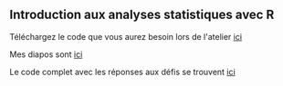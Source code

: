 ## Introduction aux analyses statistiques avec R

Téléchargez le code que vous aurez besoin lors de l'atelier [ici](https://raw.githubusercontent.com/VFugere/IVADO_introStats/main/code_R/code_sans_defi.R)

Mes diapos sont [ici](https://VFugere.github.io/IVADO_introStats/)

Le code complet avec les réponses aux défis se trouvent [ici](https://raw.githubusercontent.com/VFugere/IVADO_introStats/main/code_R/code_avec_defis.R)
